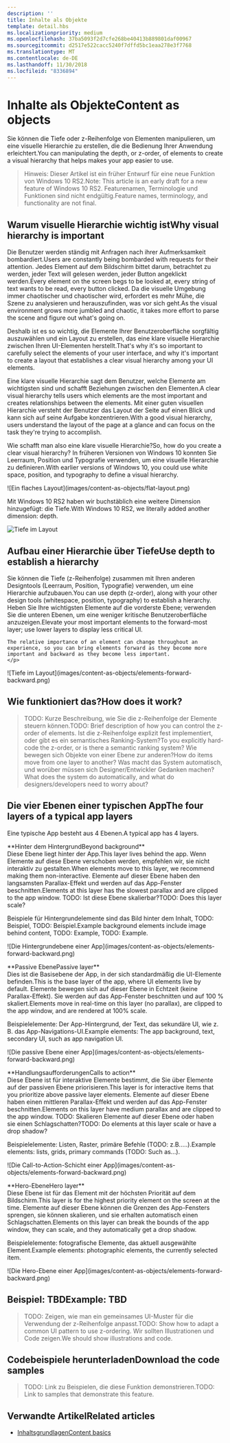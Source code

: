 ```yaml
---
description: ''
title: Inhalte als Objekte
template: detail.hbs
ms.localizationpriority: medium
ms.openlocfilehash: 37ba5093f2d7cfe268be40413b889801daf00967
ms.sourcegitcommit: d2517e522cacc5240f7dffd5bc1eaa278e3f7768
ms.translationtype: MT
ms.contentlocale: de-DE
ms.lasthandoff: 11/30/2018
ms.locfileid: "8336894"
---
```

# <a name="content-as-objects"></a><span data-ttu-id="5e0e9-102">Inhalte als Objekte</span><span class="sxs-lookup"><span data-stu-id="5e0e9-102">Content as objects</span></span>

 

<span data-ttu-id="5e0e9-103">Sie können die Tiefe oder z-Reihenfolge von Elementen manipulieren, um eine visuelle Hierarchie zu erstellen, die die Bedienung Ihrer Anwendung erleichtert.</span><span class="sxs-lookup"><span data-stu-id="5e0e9-103">You can manipulating the depth, or z-order, of elements to create a visual hierarchy that helps makes your app easier to use.</span></span>  

> <span data-ttu-id="5e0e9-104">Hinweis: Dieser Artikel ist ein früher Entwurf für eine neue Funktion von Windows 10 RS2.</span><span class="sxs-lookup"><span data-stu-id="5e0e9-104">Note: This article is an early draft for a new feature of Windows 10 RS2.</span></span> <span data-ttu-id="5e0e9-105">Featurenamen, Terminologie und Funktionen sind nicht endgültig.</span><span class="sxs-lookup"><span data-stu-id="5e0e9-105">Feature names, terminology, and functionality are not final.</span></span> 

## <a name="why-visual-hierarchy-is-important"></a><span data-ttu-id="5e0e9-106">Warum visuelle Hierarchie wichtig ist</span><span class="sxs-lookup"><span data-stu-id="5e0e9-106">Why visual hierarchy is important</span></span>

<span data-ttu-id="5e0e9-107">Die Benutzer werden ständig mit Anfragen nach ihrer Aufmerksamkeit bombardiert.</span><span class="sxs-lookup"><span data-stu-id="5e0e9-107">Users are constantly being bombarded with requests for their attention.</span></span> <span data-ttu-id="5e0e9-108">Jedes Element auf dem Bildschirm bittet darum, betrachtet zu werden, jeder Text will gelesen werden, jeder Button angeklickt werden.</span><span class="sxs-lookup"><span data-stu-id="5e0e9-108">Every element on the screen begs to be looked at, every string of text wants to be read, every button clicked.</span></span> <span data-ttu-id="5e0e9-109">Da die visuelle Umgebung immer chaotischer und chaotischer wird, erfordert es mehr Mühe, die Szene zu analysieren und herauszufinden, was vor sich geht.</span><span class="sxs-lookup"><span data-stu-id="5e0e9-109">As the visual environment grows more jumbled and chaotic, it takes more effort to parse the scene and figure out what's going on.</span></span>  

<span data-ttu-id="5e0e9-110">Deshalb ist es so wichtig, die Elemente Ihrer Benutzeroberfläche sorgfältig auszuwählen und ein Layout zu erstellen, das eine klare visuelle Hierarchie zwischen Ihren UI-Elementen herstellt.</span><span class="sxs-lookup"><span data-stu-id="5e0e9-110">That's why it's so important to carefully select the elements of your user interface, and why it's important to create a layout that establishes a clear visual hierarchy among your UI elements.</span></span> <!-- Every element is competing for the user's attention, and every time you add an element, you add a mental tax to the user. -->

<span data-ttu-id="5e0e9-111">Eine klare visuelle Hierarchie sagt dem Benutzer, welche Elemente am wichtigsten sind und schafft Beziehungen zwischen den Elementen.</span><span class="sxs-lookup"><span data-stu-id="5e0e9-111">A clear visual hierarchy tells users which elements are the most important and creates relationships between the elements.</span></span> <span data-ttu-id="5e0e9-112">Mit einer guten visuellen Hierarchie versteht der Benutzer das Layout der Seite auf einen Blick und kann sich auf seine Aufgabe konzentrieren.</span><span class="sxs-lookup"><span data-stu-id="5e0e9-112">With a good visual hierarchy, users understand the layout of the page at a glance and can focus on the task they're trying to accomplish.</span></span> 

<p></p>


<div class="side-by-side">
<div class="side-by-side-content">
  <div class="side-by-side-content-left">
  <p><span data-ttu-id="5e0e9-113">Wie schafft man also eine klare visuelle Hierarchie?</span><span class="sxs-lookup"><span data-stu-id="5e0e9-113">So, how do you create a clear visual hierarchy?</span></span> <span data-ttu-id="5e0e9-114">In früheren Versionen von Windows 10 konnten Sie Leerraum, Position und Typografie verwenden, um eine visuelle Hierarchie zu definieren.</span><span class="sxs-lookup"><span data-stu-id="5e0e9-114">With earlier versions of Windows 10, you could use white space, position, and typography to define a visual hierarchy.</span></span> </p>
  </div>
  <div class="side-by-side-content-right">
    ![Ein flaches Layout](images/content-as-objects/flat-layout.png)
    
  </div>
</div>
</div>

<span data-ttu-id="5e0e9-116">Mit Windows 10 RS2 haben wir buchstäblich eine weitere Dimension hinzugefügt: die Tiefe.</span><span class="sxs-lookup"><span data-stu-id="5e0e9-116">With Windows 10 RS2, we literally added another dimension: depth.</span></span> 

![Tiefe im Layout](images/content-as-objects/depth-in-layout2.png)


## <a name="use-depth-to-establish-a-hierarchy"></a><span data-ttu-id="5e0e9-118">Aufbau einer Hierarchie über Tiefe</span><span class="sxs-lookup"><span data-stu-id="5e0e9-118">Use depth to establish a hierarchy</span></span> 

<p></p>

<div class="side-by-side">
<div class="side-by-side-content">
  <div class="side-by-side-content-left">
     <p><span data-ttu-id="5e0e9-119">Sie können die Tiefe (z-Reihenfolge) zusammen mit Ihren anderen Designtools (Leerraum, Position, Typografie) verwenden, um eine Hierarchie aufzubauen.</span><span class="sxs-lookup"><span data-stu-id="5e0e9-119">You can use depth (z-order), along with your other design tools (whitespace, position, typography) to establish a hierarchy.</span></span> <span data-ttu-id="5e0e9-120">Heben Sie Ihre wichtigsten Elemente auf die vorderste Ebene; verwenden Sie die unteren Ebenen, um eine weniger kritische Benutzeroberfläche anzuzeigen.</span><span class="sxs-lookup"><span data-stu-id="5e0e9-120">Elevate your most important elements to the forward-most layer; use lower layers to display less critical UI.</span></span> 

    The relative importance of an element can change throughout an experience, so you can bring elements forward as they become more important and backward as they become less important. 
    </p>
  </div>
  <div class="side-by-side-content-right">
    ![Tiefe im Layout](images/content-as-objects/elements-forward-backward.png) 
    
  </div>
</div>
</div>

## <a name="how-does-it-work"></a><span data-ttu-id="5e0e9-122">Wie funktioniert das?</span><span class="sxs-lookup"><span data-stu-id="5e0e9-122">How does it work?</span></span>
> <span data-ttu-id="5e0e9-123">TODO: Kurze Beschreibung, wie Sie die z-Reihenfolge der Elemente steuern können.</span><span class="sxs-lookup"><span data-stu-id="5e0e9-123">TODO: Brief description of how you can control the z-order of elements.</span></span> <span data-ttu-id="5e0e9-124">Ist die z-Reihenfolge explizit fest implementiert, oder gibt es ein semantisches Ranking-System?</span><span class="sxs-lookup"><span data-stu-id="5e0e9-124">To you explicitly hard-code the z-order, or is there a semantic ranking system?</span></span> <span data-ttu-id="5e0e9-125">Wie bewegen sich Objekte von einer Ebene zur anderen?</span><span class="sxs-lookup"><span data-stu-id="5e0e9-125">How do items move from one layer to another?</span></span> <span data-ttu-id="5e0e9-126">Was macht das System automatisch, und worüber müssen sich Designer/Entwickler Gedanken machen?</span><span class="sxs-lookup"><span data-stu-id="5e0e9-126">What does the system do automatically, and what do designers/developers need to worry about?</span></span> 

## <a name="the-four-layers-of-a-typical-app-layers"></a><span data-ttu-id="5e0e9-127">Die vier Ebenen einer typischen App</span><span class="sxs-lookup"><span data-stu-id="5e0e9-127">The four layers of a typical app layers</span></span>

<p><span data-ttu-id="5e0e9-128">Eine typische App besteht aus 4 Ebenen.</span><span class="sxs-lookup"><span data-stu-id="5e0e9-128">A typical app has 4 layers.</span></span></p>
<p></p>

<div class="side-by-side">
<div class="side-by-side-content">
  <div class="side-by-side-content-left">
  **<span data-ttu-id="5e0e9-129">Hinter dem Hintergrund</span><span class="sxs-lookup"><span data-stu-id="5e0e9-129">Beyond background</span></span>** <br/>
<span data-ttu-id="5e0e9-130">Diese Ebene liegt hinter der App.</span><span class="sxs-lookup"><span data-stu-id="5e0e9-130">This layer lives behind the app.</span></span>  <span data-ttu-id="5e0e9-131">Wenn Elemente auf diese Ebene verschoben werden, empfehlen wir, sie nicht interaktiv zu gestalten.</span><span class="sxs-lookup"><span data-stu-id="5e0e9-131">When elements move to this layer, we recommend making them non-interactive.</span></span> <span data-ttu-id="5e0e9-132">Elemente auf dieser Ebene haben den langsamsten Parallax-Effekt und werden auf das App-Fenster beschnitten.</span><span class="sxs-lookup"><span data-stu-id="5e0e9-132">Elements at this layer has the slowest parallax and are clipped to the app window.</span></span> <span data-ttu-id="5e0e9-133">TODO: Ist diese Ebene skalierbar?</span><span class="sxs-lookup"><span data-stu-id="5e0e9-133">TODO: Does this layer scale?</span></span> 

<p><span data-ttu-id="5e0e9-134">Beispiele für Hintergrundelemente sind das Bild hinter dem Inhalt, TODO: Beispiel, TODO: Beispiel.</span><span class="sxs-lookup"><span data-stu-id="5e0e9-134">Example background elements include image behind content, TODO: Example, TODO: Example.</span></span></p>
  </div>
  <div class="side-by-side-content-right">
    ![Die Hintergrundebene einer App](images/content-as-objects/elements-forward-backward.png)
    
  </div>
</div>
</div>

<p></p>

<div class="side-by-side">
<div class="side-by-side-content">
  <div class="side-by-side-content-left">
  **<span data-ttu-id="5e0e9-136">Passive Ebene</span><span class="sxs-lookup"><span data-stu-id="5e0e9-136">Passive layer</span></span>** <br/>
<span data-ttu-id="5e0e9-137">Dies ist die Basisebene der App, in der sich standardmäßig die UI-Elemente befinden.</span><span class="sxs-lookup"><span data-stu-id="5e0e9-137">This is the base layer of the app, where UI elements live by default.</span></span>  <span data-ttu-id="5e0e9-138">Elemente bewegen sich auf dieser Ebene in Echtzeit (keine Parallax-Effekt). Sie werden auf das App-Fenster beschnitten und auf 100 % skaliert.</span><span class="sxs-lookup"><span data-stu-id="5e0e9-138">Elements move in real-time on this layer (no parallax), are clipped to the app window, and are rendered at 100% scale.</span></span> 

<p><span data-ttu-id="5e0e9-139">Beispielelemente: Der App-Hintergrund, der Text, das sekundäre UI, wie z. B. das App-Navigations-UI.</span><span class="sxs-lookup"><span data-stu-id="5e0e9-139">Example elements: The app background, text, secondary UI, such as app navigation UI.</span></span></p>
  </div>
  <div class="side-by-side-content-right">
    ![Die passive Ebene einer App](images/content-as-objects/elements-forward-backward.png)
    
  </div>
</div>
</div>

<p></p>

<div class="side-by-side">
<div class="side-by-side-content">
  <div class="side-by-side-content-left">
  **<span data-ttu-id="5e0e9-141">Handlungsaufforderungen</span><span class="sxs-lookup"><span data-stu-id="5e0e9-141">Calls to action</span></span>** <br/>
<span data-ttu-id="5e0e9-142">Diese Ebene ist für interaktive Elemente bestimmt, die Sie über Elemente auf der passiven Ebene priorisieren.</span><span class="sxs-lookup"><span data-stu-id="5e0e9-142">This layer is for interactive items that you prioritize above passive layer elements.</span></span> <span data-ttu-id="5e0e9-143">Elemente auf dieser Ebene haben einen mittleren Parallax-Effekt und werden auf das App-Fenster beschnitten.</span><span class="sxs-lookup"><span data-stu-id="5e0e9-143">Elements on this layer have medium parallax and are clipped to the app window.</span></span> <span data-ttu-id="5e0e9-144">TODO: Skalieren Elemente auf dieser Ebene oder haben sie einen Schlagschatten?</span><span class="sxs-lookup"><span data-stu-id="5e0e9-144">TODO: Do elements at this layer scale or have a drop shadow?</span></span>

<p><span data-ttu-id="5e0e9-145">Beispielelemente: Listen, Raster, primäre Befehle (TODO: z.B.....).</span><span class="sxs-lookup"><span data-stu-id="5e0e9-145">Example elements: lists, grids, primary commands (TODO: Such as...).</span></span></p> 
  </div>
  <div class="side-by-side-content-right">
    ![Die Call-to-Action-Schicht einer App](images/content-as-objects/elements-forward-backward.png)
    
  </div>
</div>
</div>

<p></p>
<div class="side-by-side">
<div class="side-by-side-content">
  <div class="side-by-side-content-left">
  **<span data-ttu-id="5e0e9-147">Hero-Ebene</span><span class="sxs-lookup"><span data-stu-id="5e0e9-147">Hero layer</span></span>** <br/>
<span data-ttu-id="5e0e9-148">Diese Ebene ist für das Element mit der höchsten Priorität auf dem Bildschirm.</span><span class="sxs-lookup"><span data-stu-id="5e0e9-148">This layer is for the highest priority element on the screen at the time.</span></span>  <span data-ttu-id="5e0e9-149">Elemente auf dieser Ebene können die Grenzen des App-Fensters sprengen, sie können skalieren, und sie erhalten automatisch einen Schlagschatten.</span><span class="sxs-lookup"><span data-stu-id="5e0e9-149">Elements on this layer can break the bounds of the app window, they can scale, and they automatically get a drop shadow.</span></span>

<p><span data-ttu-id="5e0e9-150">Beispielelemente: fotografische Elemente, das aktuell ausgewählte Element.</span><span class="sxs-lookup"><span data-stu-id="5e0e9-150">Example elements: photographic elements, the currently selected item.</span></span></p>  
  </div>
  <div class="side-by-side-content-right">
    ![Die Hero-Ebene einer App](images/content-as-objects/elements-forward-backward.png)
    
  </div>
</div>
</div>



<!--
Depth is meaningful; it establishes visual and interactive hierarchy for users to efficiently complete tasks. Depth orients users in our system. 
-->

## <a name="example-tbd"></a><span data-ttu-id="5e0e9-152">Beispiel: TBD</span><span class="sxs-lookup"><span data-stu-id="5e0e9-152">Example: TBD</span></span>
> <span data-ttu-id="5e0e9-153">TODO: Zeigen, wie man ein gemeinsames UI-Muster für die Verwendung der z-Reihenfolge anpasst.</span><span class="sxs-lookup"><span data-stu-id="5e0e9-153">TODO: Show how to adapt a common UI pattern to use z-ordering.</span></span> <span data-ttu-id="5e0e9-154">Wir sollten Illustrationen und Code zeigen.</span><span class="sxs-lookup"><span data-stu-id="5e0e9-154">We should show illustrations and code.</span></span> 

## <a name="download-the-code-samples"></a><span data-ttu-id="5e0e9-155">Codebeispiele herunterladen</span><span class="sxs-lookup"><span data-stu-id="5e0e9-155">Download the code samples</span></span>
><span data-ttu-id="5e0e9-156">TODO: Link zu Beispielen, die diese Funktion demonstrieren.</span><span class="sxs-lookup"><span data-stu-id="5e0e9-156">TODO: Link to samples that demonstrate this feature.</span></span> 


## <a name="related-articles"></a><span data-ttu-id="5e0e9-157">Verwandte Artikel</span><span class="sxs-lookup"><span data-stu-id="5e0e9-157">Related articles</span></span>
* [<span data-ttu-id="5e0e9-158">Inhaltsgrundlagen</span><span class="sxs-lookup"><span data-stu-id="5e0e9-158">Content basics</span></span>](../basics/content-basics.md)
